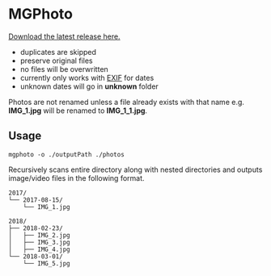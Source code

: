 # MGPhoto

[Download the latest release here.](https://github.com/mgerb/mgphoto/releases)

- duplicates are skipped
- preserve original files
- no files will be overwritten
- currently only works with [EXIF](https://en.wikipedia.org/wiki/Exif) for dates
- unknown dates will go in **unknown** folder

Photos are not renamed unless a file already exists with that name
e.g. **IMG_1.jpg** will be renamed to **IMG_1_1.jpg**.

## Usage

```
mgphoto -o ./outputPath ./photos
```

Recursively scans entire directory along with
nested directories and outputs image/video files
in the following format.

```
2017/
└── 2017-08-15/
    └── IMG_1.jpg

2018/
├── 2018-02-23/
│   ├── IMG_2.jpg
│   ├── IMG_3.jpg
│   ├── IMG_4.jpg
└── 2018-03-01/
    └── IMG_5.jpg
```
